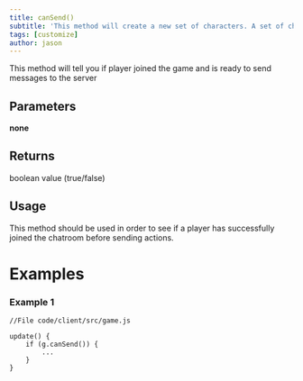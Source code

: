 ```yaml
---
title: canSend()
subtitle: 'This method will create a new set of characters. A set of characters represents a certain group of characters, for example: players and enemies, or storm troopers and wizards.'
tags: [customize]
author: jason
---
```

This method will tell you if player joined the game and is ready to send messages to the server
​
## Parameters
**none**
​
## Returns
boolean value (true/false)
​
## Usage
This method should be used in order to see if a player has successfully joined the chatroom before sending actions.
# Examples
### Example 1
```
//File code/client/src/game.js
​
update() {
	if (g.canSend()) {
		...
	}
}
```
